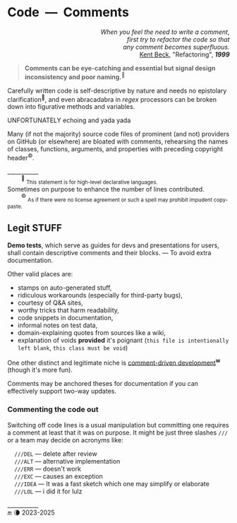 # Code&nbsp;&nbsp;&mdash;&nbsp;&nbsp;Comments

<p dir="rtl">,<i>When you feel the need to write a comment<br />first try to refactor the code so that<br />.any comment becomes superfluous</i><br />
 <a href="../../../pencraft/README+/quotes/README+/contributors/README.md#Kent-Beck">Kent Beck</a>, "Refactoring", <b><i>1999</i></b></p>

> **Comments can be eye-catching and essential but signal design inconsistency and poor naming.**<sup>🙋</sup>

Carefully written code is self-descriptive by nature and needs no epistolary clarification<sup>🙋</sup>, 
and even abracadabra in _regex_ processors can be broken down into figurative methods and variables. 

UNFORTUNATELY echoing and yada yada

Many (if not the majority) source code files of prominent (and not) providers on GitHub (or elsewhere) are bloated with comments, 
rehearsing the names of classes, functions, arguments, and properties with preceding copyright header<sup>©️</sup>. 

\___________\
&nbsp;&nbsp;&nbsp;&nbsp;&nbsp;&nbsp;&nbsp;&nbsp;<sup>🙋</sup>&nbsp;<sub>This statement is for high-level declarative languages.</sub>\
Sometimes on purpose to enhance the number of lines contributed.\
&nbsp;&nbsp;&nbsp;&nbsp;&nbsp;&nbsp;&nbsp;&nbsp;<sup>©️</sup>&nbsp;<sub>As if there were no license agreement or such a spell may prohibit impudent copy-paste.</sub>

## Legit STUFF

**Demo tests**, which serve as guides for devs and presentations for users, shall contain descriptive comments and their blocks. &mdash; To avoid extra documentation.

Other valid places are:
 
+ stamps on auto-generated stuff,
+ ridiculous workarounds (especially for third-party bugs),
+ courtesy of Q&A sites,
+ worthy tricks that harm readability,
+ code snippets in documentation,
+ informal notes on test data,
+ domain-explaining quotes from sources like a wiki,
+ explanation of voids **provided** it's poignant (`this file is intentionally left blank`, `this class must be void`)
 
One other distinct and legitimate niche is [comment-driven development](https://en.wikipedia.org/wiki/Comment_programming)<sup><b>w</b></sup> (though it's more fun).

Comments may be anchored theses for documentation if you can effectively support two-way updates.

### Commenting the code out

Switching off code lines is a usual manipulation but committing one requires a comment at least that it was on purpose. It might be just three slashes `///` or a team may decide on acronyms like:

&nbsp;&nbsp;&nbsp;&nbsp;`///DEL` — delete after review\
&nbsp;&nbsp;&nbsp;&nbsp;`///ALT` — alternative implementation \
&nbsp;&nbsp;&nbsp;&nbsp;`///ERR` — doesn't work\
&nbsp;&nbsp;&nbsp;&nbsp;`///EXC` — causes an exception\
&nbsp;&nbsp;&nbsp;&nbsp;`///IDEA` — It was a fast sketch which one may simplify or elaborate\
&nbsp;&nbsp;&nbsp;&nbsp;`///LOL` — i did it for lulz

\___________\
 🔚 🌘 2023-2025

